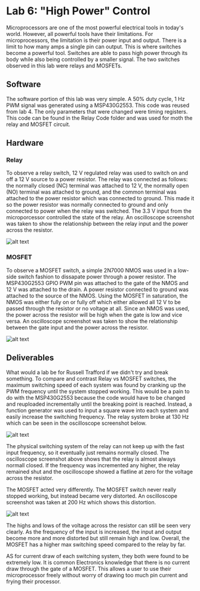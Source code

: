 # Lab 6: "High Power" Control

Microprocessors are one of the most powerful electrical tools in today's world. However, all powerful tools have their limitations. For microprocessors, the limitation is their power input and output. There is a limit to how many amps a single pin can output. This is where switches become a powerful tool. Switches are able to pass high power through its body while also being controlled by a smaller signal. The two switches observed in this lab were relays and MOSFETs.

## Software

The software portion of this lab was very simple. A 50% duty cycle, 1 Hz PWM signal was generated using a MSP430G2553. This code was reused from lab 4. The only parameters that were changed were timing registers. This code can be found in the Relay Code folder and was used for moth the relay and MOSFET circuit. 

## Hardware

### Relay

To observe a relay switch, 12 V regulated relay was used to switch on and off a 12 V source to a power resistor. The relay was connected as follows: the normally closed (NC) terminal was attached to 12 V, the normally open (NO) terminal was attached to ground, and the common terminal was attached to the power resistor which was connected to ground. This made it so the power resistor was normally connected to ground and only connected to power when the relay was switched. The 3.3 V input from the microporcessor controlled the state of the relay. An oscilloscope screenshot was taken to show the relationship between the relay input and the power across the resistor.

![alt text](https://github.com/RU09342/lab-6taking-control-over-your-embedded-life-team-tanner-and-russell/blob/master/High%20Power%20Control/Oscilloscope%20Screen%Shots/Relay%20Control.png)

### MOSFET

To observe a MOSFET switch, a simple 2N7000 NMOS was used in a low-side switch fashion to dissapate power through a power resistor. The MSP430G2553 GPIO PWM pin was attached to the gate of the NMOS and 12 V was attached to the drain. A power resistor connected to ground was attached to the source of the NMOS. Using the MOSFET in saturation, the NMOS was either fully on or fully off which either allowed all 12 V to be passed through the resistor or no voltage at all. Since an NMOS was used, the power across the resistor will be high when the gate is low and vice versa. An oscilloscope screenshot was taken to show the relationship between the gate input and the power across the resistor.

![alt text](https://github.com/RU09342/lab-6taking-control-over-your-embedded-life-team-tanner-and-russell/blob/master/High%20Power%20Control/Oscilloscope%20Screen%Shots/MOSFET%20Control.png)

## Deliverables

What would a lab be for Russell Trafford if we didn't try and break something. To compare and contrast Relay vs MOSFET switches, the maximum switching speed of each system was found by cranking up the PWM frequency until the system stopped working. This would be a pain to do with the MSP430G2553 because the code would have to be changed and reuploaded incrementally until the breaking point is reached. Instead, a function generator was used to input a square wave into each system and easily increase the switching frequency. The relay system broke at 130 Hz which can be seen in the oscilloscope screenshot below.

![alt text](https://github.com/RU09342/lab-6taking-control-over-your-embedded-life-team-tanner-and-russell/blob/master/High%20Power%20Control/Oscilloscope%20Screen%Shots/Relay%20Break%20Frequency.png)

The physical switching system of the relay can not keep up with the fast input frequency, so it eventually just remains normally closed. The oscilloscope screenshot above shows that the relay is almost always normall closed. If the frequency was incremented any higher, the relay remained shut and the oscilloscope showed a flatline at zero for the voltage across the resistor.

The MOSFET acted very differently. The MOSFET switch never really stopped working, but instead became very distorted. An oscilloscope screenshot was taken at 200 Hz which shows this distortion.

![alt text](https://github.com/RU09342/lab-6taking-control-over-your-embedded-life-team-tanner-and-russell/blob/master/High%20Power%20Control/Oscilloscope%20Screen%Shots/MOSFET%20Break%20Frequency.png)


The highs and lows of the voltage across the resistor can still be seen very clearly. As the frequency of the input is increased, the input and output become more and more distorted but still remain high and low. Overall, the MOSFET has a higher max switching speed compared to the relay by far.

AS for current draw of each switching system, they both were found to be extremely low. It is common Electronics knowledge that there is no current draw through the gate of a MOSFET. This allows a user to use their microprocessor freely without worry of drawing too much pin current and frying their processor.